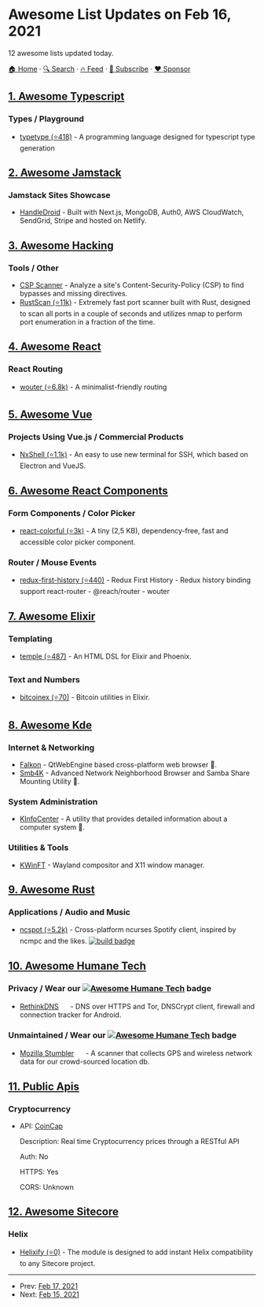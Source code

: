 # Awesome List Updates on Feb 16, 2021

12 awesome lists updated today.

[🏠 Home](/README.md) · [🔍 Search](https://www.trackawesomelist.com/search/) · [🔥 Feed](https://www.trackawesomelist.com/rss.xml) · [📮 Subscribe](https://trackawesomelist.us17.list-manage.com/subscribe?u=d2f0117aa829c83a63ec63c2f&id=36a103854c) · [❤️  Sponsor](https://github.com/sponsors/theowenyoung)



## [1. Awesome Typescript](/content/dzharii/awesome-typescript/README.md)

### Types / Playground

*   [typetype (⭐418)](https://github.com/mistlog/typetype) - A programming language designed for typescript type generation

## [2. Awesome Jamstack](/content/automata/awesome-jamstack/README.md)

### Jamstack Sites Showcase

*   [HandleDroid](https://handledroid.com/) - Built with Next.js, MongoDB, Auth0, AWS CloudWatch, SendGrid, Stripe and hosted on Netlify.

## [3. Awesome Hacking](/content/carpedm20/awesome-hacking/README.md)

### Tools / Other

*   [CSP Scanner](https://cspscanner.com/) - Analyze a site's Content-Security-Policy (CSP) to find bypasses and missing directives.
*   [RustScan (⭐11k)](https://github.com/rustscan/rustscan) - Extremely fast port scanner built with Rust, designed to scan all ports in a couple of seconds and utilizes nmap to perform port enumeration in a fraction of the time.

## [4. Awesome React](/content/enaqx/awesome-react/README.md)

### React Routing

*   [wouter (⭐6.8k)](https://github.com/molefrog/wouter) - A minimalist-friendly routing

## [5. Awesome Vue](/content/vuejs/awesome-vue/README.md)

### Projects Using Vue.js / Commercial Products

*   [NxShell (⭐1.1k)](https://github.com/nxshell/nxshell) - An easy to use new terminal for SSH, which based on Electron and VueJS.

## [6. Awesome React Components](/content/brillout/awesome-react-components/README.md)

### Form Components / Color Picker

*   [react-colorful (⭐3k)](https://github.com/omgovich/react-colorful) - A tiny (2,5 KB), dependency-free, fast and accessible color picker component.

### Router / Mouse Events

*   [redux-first-history (⭐440)](https://github.com/salvoravida/redux-first-history) - Redux First History - Redux history binding support react-router - @reach/router - wouter

## [7. Awesome Elixir](/content/h4cc/awesome-elixir/README.md)

### Templating

*   [temple (⭐487)](https://github.com/mhanberg/temple) - An HTML DSL for Elixir and Phoenix.

### Text and Numbers

*   [bitcoinex (⭐70)](https://github.com/RiverFinancial/bitcoinex) - Bitcoin utilities in Elixir.

## [8. Awesome Kde](/content/francoism90/awesome-kde/README.md)

### Internet & Networking

*   [Falkon](https://www.falkon.org/) - QtWebEngine based cross-platform web browser 📌.
*   [Smb4K](https://apps.kde.org/en/smb4k) - Advanced Network Neighborhood Browser and Samba Share Mounting Utility 📌.

### System Administration

*   [KInfoCenter](https://userbase.kde.org/KInfoCenter) - A utility that provides detailed information about a computer system 📌.

### Utilities & Tools

*   [KWinFT](https://gitlab.com/kwinft/kwinft) - Wayland compositor and X11 window manager.

## [9. Awesome Rust](/content/rust-unofficial/awesome-rust/README.md)

### Applications / Audio and Music

*   [ncspot (⭐5.2k)](https://github.com/hrkfdn/ncspot) - Cross-platform ncurses Spotify client, inspired by ncmpc and the likes. [![build badge](https://github.com/hrkfdn/ncspot/workflows/Build/badge.svg)](https://github.com/hrkfdn/ncspot/actions?query=workflow%3ABuild)

## [10. Awesome Humane Tech](/content/humanetech-community/awesome-humane-tech/README.md)

### Privacy / Wear our   [![Awesome Humane Tech](https://raw.githubusercontent.com/humanetech-community/awesome-humane-tech/main/humane-tech-badge.svg?sanitize=true)](https://github.com/humanetech-community/awesome-humane-tech)   badge

*   [RethinkDNS](https://www.rethinkdns.com) [<img src="https://raw.githubusercontent.com/humanetech-community/awesome-humane-tech/main/logo/github.svg?sanitize=true" width="16"/>](https://github.com/celzero/rethink-app) - DNS over HTTPS and Tor, DNSCrypt client, firewall and connection tracker for Android.

### Unmaintained / Wear our   [![Awesome Humane Tech](https://raw.githubusercontent.com/humanetech-community/awesome-humane-tech/main/humane-tech-badge.svg?sanitize=true)](https://github.com/humanetech-community/awesome-humane-tech)   badge

*   [Mozilla Stumbler](https://location.services.mozilla.com/) [<img src="https://raw.githubusercontent.com/humanetech-community/awesome-humane-tech/main/logo/github.svg?sanitize=true" width="16"/>](https://github.com/mozilla/MozStumbler) - A scanner that collects GPS and wireless network data for our crowd-sourced location db.

## [11. Public Apis](/content/public-apis/public-apis/README.md)

### Cryptocurrency

- API: [CoinCap](https://docs.coincap.io/)

  Description: Real time Cryptocurrency prices through a RESTful API

  Auth: No

  HTTPS: Yes

  CORS: Unknown



## [12. Awesome Sitecore](/content/MartinMiles/awesome-sitecore/README.md)

### Helix

*   [Helixify (⭐0)](https://github.com/konabos/Konabos.Helixify) - The module is designed to add instant Helix compatibility to any Sitecore project.

---

- Prev: [Feb 17, 2021](/content/2021/02/17/README.md)
- Next: [Feb 15, 2021](/content/2021/02/15/README.md)